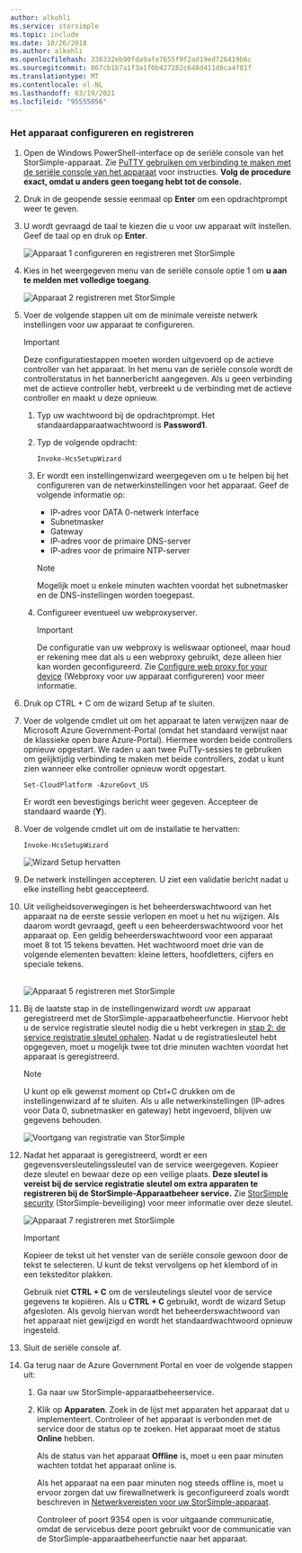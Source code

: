 ```yaml
---
author: alkohli
ms.service: storsimple
ms.topic: include
ms.date: 10/26/2018
ms.author: alkohli
ms.openlocfilehash: 338332eb90fda9afe7655f9f2ad19ed726419b6c
ms.sourcegitcommit: 867cb1b7a1f3a1f0b427282c648d411d0ca4f81f
ms.translationtype: MT
ms.contentlocale: nl-NL
ms.lasthandoff: 03/19/2021
ms.locfileid: "95555056"
---
```

### <a name="to-configure-and-register-the-device"></a>Het apparaat configureren en registreren
1. Open de Windows PowerShell-interface op de seriële console van het StorSimple-apparaat. Zie [PuTTY gebruiken om verbinding te maken met de seriële console van het apparaat](../articles/storsimple/storsimple-8000-deployment-walkthrough-gov-u2.md#use-putty-to-connect-to-the-device-serial-console) voor instructies. **Volg de procedure exact, omdat u anders geen toegang hebt tot de console.**
2. Druk in de geopende sessie eenmaal op **Enter** om een opdrachtprompt weer te geven.
3. U wordt gevraagd de taal te kiezen die u voor uw apparaat wilt instellen. Geef de taal op en druk op **Enter**.
   
    ![Apparaat 1 configureren en registreren met StorSimple](./media/storsimple-configure-and-register-device-gov-u2/HCS_RegisterYourDevice1-gov-include.png)
4. Kies in het weergegeven menu van de seriële console optie 1 om **u aan te melden met volledige toegang**.
   
    ![Apparaat 2 registreren met StorSimple](./media/storsimple-configure-and-register-device-gov-u2/HCS_RegisterYourDevice2-gov-include.png)
5. Voer de volgende stappen uit om de minimale vereiste netwerk instellingen voor uw apparaat te configureren.
   
   > [!IMPORTANT]
   > Deze configuratiestappen moeten worden uitgevoerd op de actieve controller van het apparaat. In het menu van de seriële console wordt de controllerstatus in het bannerbericht aangegeven. Als u geen verbinding met de actieve controller hebt, verbreekt u de verbinding met de actieve controller en maakt u deze opnieuw.
   
   1. Typ uw wachtwoord bij de opdrachtprompt. Het standaardapparaatwachtwoord is **Password1**.
   2. Typ de volgende opdracht:
      
        `Invoke-HcsSetupWizard`
   3. Er wordt een instellingenwizard weergegeven om u te helpen bij het configureren van de netwerkinstellingen voor het apparaat. Geef de volgende informatie op:
      
      * IP-adres voor DATA 0-netwerk interface
      * Subnetmasker
      * Gateway
      * IP-adres voor de primaire DNS-server
      * IP-adres voor de primaire NTP-server
      
      > [!NOTE]
      > Mogelijk moet u enkele minuten wachten voordat het subnetmasker en de DNS-instellingen worden toegepast.
    
   4. Configureer eventueel uw webproxyserver.
      
      > [!IMPORTANT]
      > De configuratie van uw webproxy is weliswaar optioneel, maar houd er rekening mee dat als u een webproxy gebruikt, deze alleen hier kan worden geconfigureerd. Zie [Configure web proxy for your device](../articles/storsimple/storsimple-8000-configure-web-proxy.md) (Webproxy voor uw apparaat configureren) voor meer informatie.
     
6. Druk op CTRL + C om de wizard Setup af te sluiten.
8. Voer de volgende cmdlet uit om het apparaat te laten verwijzen naar de Microsoft Azure Government-Portal (omdat het standaard verwijst naar de klassieke open bare Azure-Portal). Hiermee worden beide controllers opnieuw opgestart. We raden u aan twee PuTTy-sessies te gebruiken om gelijktijdig verbinding te maken met beide controllers, zodat u kunt zien wanneer elke controller opnieuw wordt opgestart.
   
    `Set-CloudPlatform -AzureGovt_US`
   
   Er wordt een bevestigings bericht weer gegeven. Accepteer de standaard waarde (**Y**).
9. Voer de volgende cmdlet uit om de installatie te hervatten:
   
    `Invoke-HcsSetupWizard`
   
    ![Wizard Setup hervatten](./media/storsimple-configure-and-register-device-gov-u2/HCS_ResumeSetup-gov-include.png)
   
10. De netwerk instellingen accepteren. U ziet een validatie bericht nadat u elke instelling hebt geaccepteerd.
11. Uit veiligheidsoverwegingen is het beheerderswachtwoord van het apparaat na de eerste sessie verlopen en moet u het nu wijzigen. Als daarom wordt gevraagd, geeft u een beheerderswachtwoord voor het apparaat op. Een geldig beheerderswachtwoord voor een apparaat moet 8 tot 15 tekens bevatten. Het wachtwoord moet drie van de volgende elementen bevatten: kleine letters, hoofdletters, cijfers en speciale tekens.
    
    <br/>![Apparaat 5 registreren met StorSimple](./media/storsimple-configure-and-register-device-gov-u2/HCS_RegisterYourDevice5_gov-include.png)
12. Bij de laatste stap in de instellingenwizard wordt uw apparaat geregistreerd met de StorSimple-apparaatbeheerfunctie. Hiervoor hebt u de service registratie sleutel nodig die u hebt verkregen in [stap 2: de service registratie sleutel ophalen](../articles/storsimple/storsimple-8000-deployment-walkthrough-gov-u2.md#step-2-get-the-service-registration-key). Nadat u de registratiesleutel hebt opgegeven, moet u mogelijk twee tot drie minuten wachten voordat het apparaat is geregistreerd.
    
    > [!NOTE]
    > U kunt op elk gewenst moment op Ctrl+C drukken om de instellingenwizard af te sluiten. Als u alle netwerkinstellingen (IP-adres voor Data 0, subnetmasker en gateway) hebt ingevoerd, blijven uw gegevens behouden.
    
    ![Voortgang van registratie van StorSimple](./media/storsimple-configure-and-register-device-gov-u2/HCS_RegistrationProgress-gov-include.png)
13. Nadat het apparaat is geregistreerd, wordt er een gegevensversleutelingssleutel van de service weergegeven. Kopieer deze sleutel en bewaar deze op een veilige plaats. **Deze sleutel is vereist bij de service registratie sleutel om extra apparaten te registreren bij de StorSimple-Apparaatbeheer service.** Zie [StorSimple security](../articles/storsimple/storsimple-8000-security.md) (StorSimple-beveiliging) voor meer informatie over deze sleutel.
    
    ![Apparaat 7 registreren met StorSimple](./media/storsimple-configure-and-register-device-gov-u2/HCS_RegisterYourDevice7_gov-include.png)
    > [!IMPORTANT]
    > Kopieer de tekst uit het venster van de seriële console gewoon door de tekst te selecteren. U kunt de tekst vervolgens op het klembord of in een teksteditor plakken.
    > 
    > Gebruik niet **CTRL + C** om de versleutelings sleutel voor de service gegevens te kopiëren. Als u **CTRL + C** gebruikt, wordt de wizard Setup afgesloten. Als gevolg hiervan wordt het beheerderswachtwoord van het apparaat niet gewijzigd en wordt het standaardwachtwoord opnieuw ingesteld.
    
14. Sluit de seriële console af.
15. Ga terug naar de Azure Government Portal en voer de volgende stappen uit:
    
    1. Ga naar uw StorSimple-apparaatbeheerservice.
    2. Klik op **Apparaten**. Zoek in de lijst met apparaten het apparaat dat u implementeert. Controleer of het apparaat is verbonden met de service door de status op te zoeken. Het apparaat moet de status **Online** hebben.
            
        Als de status van het apparaat **Offline** is, moet u een paar minuten wachten totdat het apparaat online is.
       
        Als het apparaat na een paar minuten nog steeds offline is, moet u ervoor zorgen dat uw firewallnetwerk is geconfigureerd zoals wordt beschreven in [Netwerkvereisten voor uw StorSimple-apparaat](../articles/storsimple/storsimple-8000-system-requirements.md).
       
        Controleer of poort 9354 open is voor uitgaande communicatie, omdat de servicebus deze poort gebruikt voor de communicatie van de StorSimple-apparaatbeheerfunctie naar het apparaat.